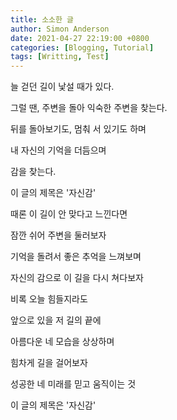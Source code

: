 ```yaml
---
title: 소소한 글
author: Simon Anderson
date: 2021-04-27 22:19:00 +0800
categories: [Blogging, Tutorial]
tags: [Writting, Test]
---
```




늘 걷던 길이 낯설 때가 있다.

그럴 땐, 주변을 돌아 익숙한 주변을 찾는다.

뒤를 돌아보기도, 멈춰 서 있기도 하며

내 자신의 기억을 더듬으며

감을 찾는다.



이 글의 제목은 '자신감'

때론 이 길이 안 맞다고 느낀다면

잠깐 쉬어 주변을 둘러보자

기억을 돌려서 좋은 추억을 느껴보며

자신의 감으로 이 길을 다시 쳐다보자



비록 오늘 힘들지라도

앞으로 있을 저 길의 끝에

아름다운 네 모습을 상상하며

힘차게 길을 걸어보자



성공한 네 미래를 믿고 움직이는 것

이 글의 제목은 '자신감'